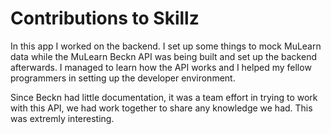 # Contributions to Skillz
In this app I worked on the backend. I set up some things to mock MuLearn data while the MuLearn Beckn API was being built and set up the backend afterwards. I managed to learn how the API works and I helped my fellow programmers in setting up the developer environment.

Since Beckn had little documentation, it was a team effort in trying to work with this API, we had work together to share any knowledge we had. This was extremly interesting.
